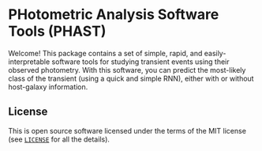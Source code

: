 # PHotometric Analysis Software Tools (PHAST)
Welcome! This package contains a set of simple, rapid, and easily-interpretable software tools for studying transient events using their observed photometry. With this software, you can predict the most-likely class of the transient (using a quick and simple RNN), either with or without host-galaxy information.


## License

This is open source software licensed under the terms of the MIT license (see [`LICENSE`](LICENSE) for all the details).
